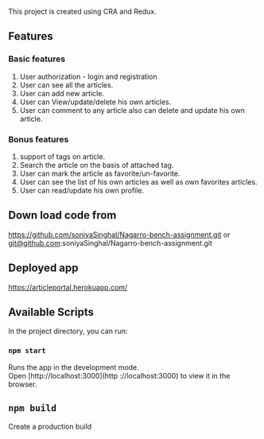 This project is created using CRA and Redux.

## Features

### Basic features

1. User authorization - login and registration
2. User can see all the articles.
3. User can add new article.
4. User can View/update/delete his own articles.
5. User can comment to any article also can delete and update his own article.

### Bonus features

1. support of tags on article.
2. Search the article on the basis of attached tag.
3. User can mark the article as favorite/un-favorite.
4. User can see the list of his own articles as well as own favorites articles.
5. User can read/update his own profile.

## Down load code from

https://github.com/soniyaSinghal/Nagarro-bench-assignment.git
or
git@github.com:soniyaSinghal/Nagarro-bench-assignment.git

## Deployed app

https://articleportal.herokuapp.com/

## Available Scripts

In the project directory, you can run:

### `npm start`

Runs the app in the development mode.<br />
Open [http://localhost:3000](http
://localhost:3000) to view it in the browser.

## `npm build`

Create a production build
